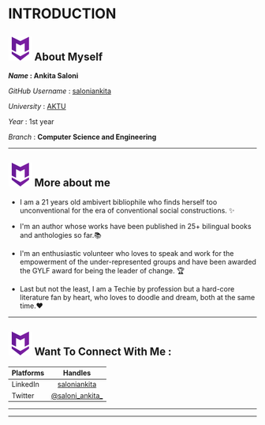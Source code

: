 # INTRODUCTION 

## ![alt text](https://github.com/adam-p/markdown-here/raw/master/src/common/images/icon48.png "Logo Title Text 1")  About Myself

**_Name_ : Ankita Saloni**


_GitHub Username_ : [saloniankita](https://github.com/saloniankita) 


_University_ : [AKTU](https://aktu.ac.in/)


_Year_ : 1st year


_Branch_ : **Computer Science and Engineering**

***

## ![alt text](https://github.com/adam-p/markdown-here/raw/master/src/common/images/icon48.png "Logo Title Text 1") More about me

  + I am a 21 years old ambivert bibliophile who finds herself too unconventional for the era of conventional social constructions. :sparkles:

  + I'm an author whose works have been published in 25+ bilingual books and anthologies so far.:books: 

  + I'm an enthusiastic volunteer who loves to speak and work for the empowerment of the under-represented groups and have been awarded the GYLF award for being the leader of change. :trophy:

  + Last but not the least, I am a Techie by profession but a hard-core literature fan by heart, who loves to doodle and dream, both at the same time.:heart: 
  

***

## ![alt text](https://github.com/adam-p/markdown-here/raw/master/src/common/images/icon48.png "Logo Title Text 1") Want To Connect With Me :

|  **Platforms**|        **Handles**           | 
| ------------- |:----------------------------:|
| LinkedIn      |[saloniankita](https://www.linkedin.com/in/saloniankita/)|
| Twitter       |[@saloni_ankita_](https://twitter.com/saloni_ankita_)|  

***
***
